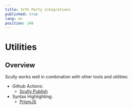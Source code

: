 ```yaml
---
title: 3rth Party integrations
published: true
lang: en
position: 140
---
```


# Utilities

## Overview

Scully works well in combination with other tools and utilities:

- Github Actions:
  - [Scully Publish](/docs/Reference/utilities/scully-publish.md)
- Syntax Highlighting:
  - [PrismJS](/docs/Reference/utilities/prism-js.md)
